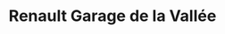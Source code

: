 ---
title: "Renault Garage de la Vallée"
url: /rambouillet/renault-garage-de-la-vallee/
shop: voiture
---